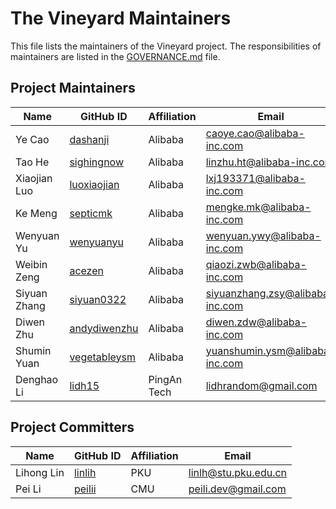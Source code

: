# The Vineyard Maintainers

This file lists the maintainers of the Vineyard project. The responsibilities of
maintainers are listed in the [GOVERNANCE.md](GOVERNANCE.md) file.

## Project Maintainers

| Name         | GitHub ID                                       | Affiliation | Email                                                                     |
| ------------ | ----------------------------------------------- | ----------- | ------------------------------------------------------------------------- |
| Ye Cao       | [dashanji](https://github.com/dashanji)         | Alibaba     | [caoye.cao@alibaba-inc.com](mailto:caoye.cao@alibaba-inc.com)             |
| Tao He       | [sighingnow](https://github.com/sighingnow)     | Alibaba     | [linzhu.ht@alibaba-inc.com](mailto:linzhu.ht@alibaba-inc.com)             |
| Xiaojian Luo | [luoxiaojian](https://github.com/luoxiaojian)   | Alibaba     | [lxj193371@alibaba-inc.com](mailto:lxj193371@alibaba-inc.com)             |
| Ke Meng      | [septicmk](https://github.com/septicmk)         | Alibaba     | [mengke.mk@alibaba-inc.com](mailto:mengke.mk@alibaba-inc.com)             |
| Wenyuan Yu   | [wenyuanyu](https://github.com/wenyuanyu)       | Alibaba     | [wenyuan.ywy@alibaba-inc.com](mailto:wenyuan.ywy@alibaba-inc.com)         |
| Weibin Zeng  | [acezen](https://github.com/acezen)             | Alibaba     | [qiaozi.zwb@alibaba-inc.com](mailto:qiaozi.zwb@alibaba-inc.com)           |
| Siyuan Zhang | [siyuan0322](https://github.com/siyuan0322)     | Alibaba     | [siyuanzhang.zsy@alibaba-inc.com](mailto:siyuanzhang.zsy@alibaba-inc.com) |
| Diwen Zhu    | [andydiwenzhu](https://github.com/andydiwenzhu) | Alibaba     | [diwen.zdw@alibaba-inc.com](mailto:diwen.zdw@alibaba-inc.com)             |
| Shumin Yuan  | [vegetableysm](https://github.com/vegetableysm) | Alibaba     | [yuanshumin.ysm@alibaba-inc.com](mailto:yuanshumin.ysm@alibaba-inc.com)   |
| Denghao Li  | [lidh15](https://github.com/lidh15)              | PingAn Tech | [lidhrandom@gmail.com](mailto:lidhrandom@gmail.com)                       |

## Project Committers

| Name         | GitHub ID                                       | Affiliation | Email                                                                     |
| -------------| ----------------------------------------------- | ----------- | ------------------------------------------------------------------------- |
| Lihong Lin   | [linlih](https://github.com/linlih)             | PKU         | [linlh@stu.pku.edu.cn](mailto:linlh@stu.pku.edu.cn)                       |
| Pei Li       | [peilii](https://github.com/peilii)             | CMU         | [peili.dev@gmail.com](mailto:peili.dev@gmail.com)                         |
